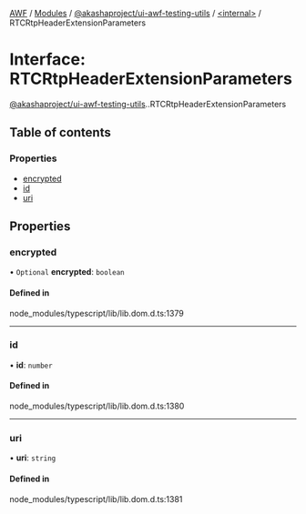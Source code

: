 [AWF](../README.md) / [Modules](../modules.md) / [@akashaproject/ui-awf-testing-utils](../modules/akashaproject_ui_awf_testing_utils.md) / [<internal\>](../modules/akashaproject_ui_awf_testing_utils._internal_.md) / RTCRtpHeaderExtensionParameters

# Interface: RTCRtpHeaderExtensionParameters

[@akashaproject/ui-awf-testing-utils](../modules/akashaproject_ui_awf_testing_utils.md).[<internal>](../modules/akashaproject_ui_awf_testing_utils._internal_.md).RTCRtpHeaderExtensionParameters

## Table of contents

### Properties

- [encrypted](akashaproject_ui_awf_testing_utils._internal_.RTCRtpHeaderExtensionParameters.md#encrypted)
- [id](akashaproject_ui_awf_testing_utils._internal_.RTCRtpHeaderExtensionParameters.md#id)
- [uri](akashaproject_ui_awf_testing_utils._internal_.RTCRtpHeaderExtensionParameters.md#uri)

## Properties

### encrypted

• `Optional` **encrypted**: `boolean`

#### Defined in

node_modules/typescript/lib/lib.dom.d.ts:1379

___

### id

• **id**: `number`

#### Defined in

node_modules/typescript/lib/lib.dom.d.ts:1380

___

### uri

• **uri**: `string`

#### Defined in

node_modules/typescript/lib/lib.dom.d.ts:1381
